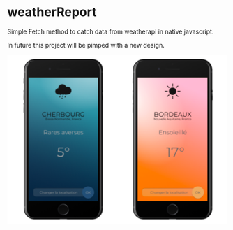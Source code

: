 # weatherReport

Simple Fetch method to catch data from weatherapi in native javascript.

In future this project will be pimped with a new design.

 <img src="assets/screenshot-api.png" alt="design of weatherReport project">
